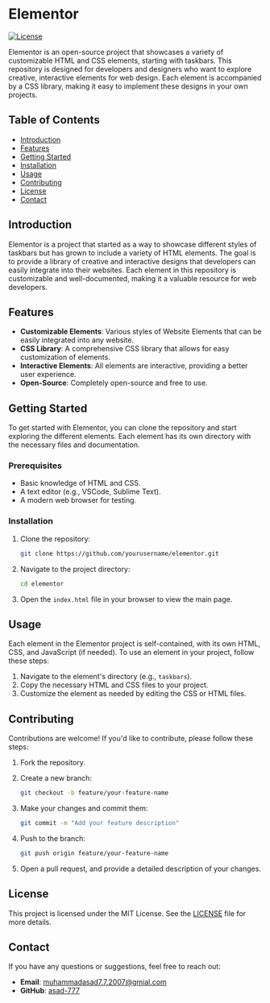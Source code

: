 # Elementor

[![License](https://img.shields.io/badge/license-MIT-blue.svg)](LICENSE)

Elementor is an open-source project that showcases a variety of customizable HTML and CSS elements, starting with taskbars. This repository is designed for developers and designers who want to explore creative, interactive elements for web design. Each element is accompanied by a CSS library, making it easy to implement these designs in your own projects.

## Table of Contents

- [Introduction](#introduction)
- [Features](#features)
- [Getting Started](#getting-started)
- [Installation](#installation)
- [Usage](#usage)
- [Contributing](#contributing)
- [License](#license)
- [Contact](#contact)

## Introduction

Elementor is a project that started as a way to showcase different styles of taskbars but has grown to include a variety of HTML elements. The goal is to provide a library of creative and interactive designs that developers can easily integrate into their websites. Each element in this repository is customizable and well-documented, making it a valuable resource for web developers.

## Features

- **Customizable Elements**: Various styles of Website Elements that can be easily integrated into any website.
- **CSS Library**: A comprehensive CSS library that allows for easy customization of elements.
- **Interactive Elements**: All elements are interactive, providing a better user experience.
- **Open-Source**: Completely open-source and free to use.

## Getting Started

To get started with Elementor, you can clone the repository and start exploring the different elements. Each element has its own directory with the necessary files and documentation.

### Prerequisites

- Basic knowledge of HTML and CSS.
- A text editor (e.g., VSCode, Sublime Text).
- A modern web browser for testing.

### Installation

1. Clone the repository:

   ```bash
   git clone https://github.com/yourusername/elementor.git
   ```

2. Navigate to the project directory:

   ```bash
   cd elementor
   ```

3. Open the `index.html` file in your browser to view the main page.

## Usage

Each element in the Elementor project is self-contained, with its own HTML, CSS, and JavaScript (if needed). To use an element in your project, follow these steps:

1. Navigate to the element's directory (e.g., `taskbars`).
2. Copy the necessary HTML and CSS files to your project.
3. Customize the element as needed by editing the CSS or HTML files.

## Contributing

Contributions are welcome! If you'd like to contribute, please follow these steps:

1. Fork the repository.
2. Create a new branch:

   ```bash
   git checkout -b feature/your-feature-name
   ```

3. Make your changes and commit them:

   ```bash
   git commit -m "Add your feature description"
   ```

4. Push to the branch:

   ```bash
   git push origin feature/your-feature-name
   ```

5. Open a pull request, and provide a detailed description of your changes.

## License

This project is licensed under the MIT License. See the [LICENSE](LICENSE) file for more details.

## Contact

If you have any questions or suggestions, feel free to reach out:

- **Email**: [muhammadasad7.7.2007@gmial.com](mailto:muhammadasad7.7.2007@gmail.com)
- **GitHub**: [asad-777](https://github.com/asad-777)